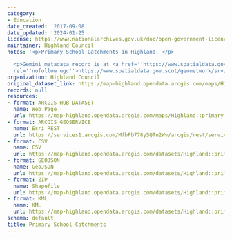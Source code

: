 ```yaml
---
category:
- Education
date_created: '2017-09-08'
date_updated: '2024-01-25'
license: https://www.nationalarchives.gov.uk/doc/open-government-licence/version/3/
maintainer: Highland Council
notes: '<p>Primary School Catchments in Highland. </p>

  <p>Gemini metadata record is at <a href=''https://www.spatialdata.gov.scot/geonetwork/srv/eng/catalog.search#/metadata/37631a4c-9490-4a1d-9772-d55d51ac0f06''
  rel=''nofollow ugc''>https://www.spatialdata.gov.scot/geonetwork/srv/eng/catalog.search#/metadata/37631a4c-9490-4a1d-9772-d55d51ac0f06</a>.</p>'
organization: Highland Council
original_dataset_link: https://map-highland.opendata.arcgis.com/maps/Highland::primary-school-catchments
records: null
resources:
- format: ARCGIS HUB DATASET
  name: Web Page
  url: https://map-highland.opendata.arcgis.com/maps/Highland::primary-school-catchments
- format: ARCGIS GEOSERVICE
  name: Esri REST
  url: https://services1.arcgis.com/MfbPb778y5QTu2Wv/arcgis/rest/services/PrimarySchoolCatchments/FeatureServer/0
- format: CSV
  name: CSV
  url: https://map-highland.opendata.arcgis.com/datasets/Highland::primary-school-catchments.csv?where=1=1&outSR=%7B%22latestWkid%22%3A27700%2C%22wkid%22%3A27700%7D
- format: GEOJSON
  name: GeoJSON
  url: https://map-highland.opendata.arcgis.com/datasets/Highland::primary-school-catchments.geojson?where=1=1&outSR=%7B%22latestWkid%22%3A27700%2C%22wkid%22%3A27700%7D
- format: ZIP
  name: Shapefile
  url: https://map-highland.opendata.arcgis.com/datasets/Highland::primary-school-catchments.zip?where=1=1&outSR=%7B%22latestWkid%22%3A27700%2C%22wkid%22%3A27700%7D
- format: KML
  name: KML
  url: https://map-highland.opendata.arcgis.com/datasets/Highland::primary-school-catchments.kml?where=1=1&outSR=%7B%22latestWkid%22%3A27700%2C%22wkid%22%3A27700%7D
schema: default
title: Primary School Catchments
---
```


